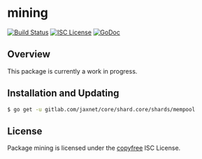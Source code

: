 mining
======

[![Build Status](http://img.shields.io/travis/btcsuite/btcd.svg)](https://travis-ci.org/btcsuite/btcd)
[![ISC License](http://img.shields.io/badge/license-ISC-blue.svg)](http://copyfree.org)
[![GoDoc](https://img.shields.io/badge/godoc-reference-blue.svg)](http://godoc.org/gitlab.com/jaxnet/core/shard.core/shards/mempool)

## Overview

This package is currently a work in progress.

## Installation and Updating

```bash
$ go get -u gitlab.com/jaxnet/core/shard.core/shards/mempool
```

## License

Package mining is licensed under the [copyfree](http://copyfree.org) ISC
License.
